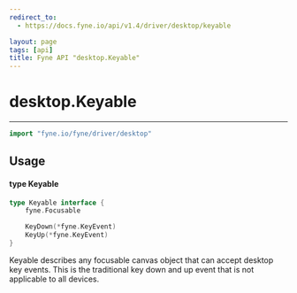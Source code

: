 ```yaml
---
redirect_to:
  - https://docs.fyne.io/api/v1.4/driver/desktop/keyable

layout: page
tags: [api]
title: Fyne API "desktop.Keyable"
---
```



# desktop.Keyable
---
```go
import "fyne.io/fyne/driver/desktop"
```

## Usage

#### type Keyable

```go
type Keyable interface {
	fyne.Focusable

	KeyDown(*fyne.KeyEvent)
	KeyUp(*fyne.KeyEvent)
}
```

Keyable describes any focusable canvas object that can accept desktop key events. This is the traditional key down and up event that is not applicable to all devices.
